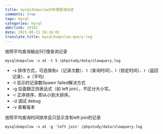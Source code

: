 ```yaml
---
title: mysqldumpslow分析慢查询日志
comments: true
tags: mysql
categories: mysql
abbrlink: 19102
date: 2021-08-21 16:16:02
translate_title: mysqldumpslow-query-log
---
```

按照平均查询输出5行慢查询记录
```shell
mysqldumpslow -s at -t 5 /phpstudy/data/slowquery.log
```
- -s   排序方式，可选值有c（记录次数）、t（查询时间）、l（锁定时间）、r（返回记录）、a（平均）
- -t    显示的记录数Spawn failed解决方式
- -g   后面跟正则表达式（如 left join），不区分大小写。
- -r   正序排序，即从小到大排序。
- -d  调试 debug
- -v   查看版本

按照平均查询时间排序且只显示含有left join的记录
```shell
mysqldumpslow -s at -g 'left join' /phpstudy/data/slowquery.log
```
